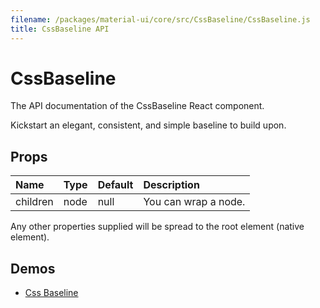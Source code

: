 ```yaml
---
filename: /packages/material-ui/core/src/CssBaseline/CssBaseline.js
title: CssBaseline API
---
```


<!--- This documentation is automatically generated, do not try to edit it. -->

# CssBaseline

<p class="description">The API documentation of the CssBaseline React component.</p>

Kickstart an elegant, consistent, and simple baseline to build upon.

## Props

| Name | Type | Default | Description |
|:-----|:-----|:--------|:------------|
| <span class="prop-name">children</span> | <span class="prop-type">node | <span class="prop-default">null</span> | You can wrap a node. |

Any other properties supplied will be spread to the root element (native element).

## Demos

- [Css Baseline](/style/css-baseline)

